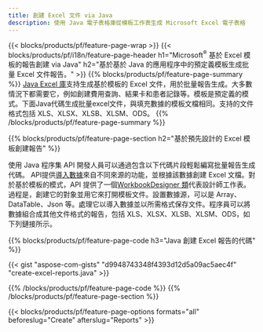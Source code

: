 ```yaml
---
title: 創建 Excel 文件 via Java
description: 使用 Java 電子表格庫從模板工作表生成 Microsoft Excel 電子表格
---
```

{{< blocks/products/pf/feature-page-wrap >}}
{{< blocks/products/pf/i18n/feature-page-header h1="Microsoft<sup>&reg;</sup> 基於 Excel 模板的報告創建 via Java" h2="基於基於 Java 的應用程序中的預定義模板生成批量 Excel 文件報告。" >}}
{{% blocks/products/pf/feature-page-summary %}}
[Java Excel 庫](/cells/zh-hant/java/)支持生成基於模板的 Excel 文件，用於批量報告生成。大多數情況下都需要它，例如創建費用查詢、結果卡和患者記錄等。模板是預定義的模式。下面Java代碼生成批量excel文件，與填充數據的模板文檔相同。支持的文件格式包括 XLS、XLSX、XLSB、XLSM、ODS。
{{% /blocks/products/pf/feature-page-summary %}}

{{% blocks/products/pf/feature-page-section h2="基於預先設計的 Excel 模板創建報告" %}}

使用 Java 程序集 API 開發人員可以通過包含以下代碼片段輕鬆編寫批量報告生成代碼。 API提供[導入數據](https://docs.aspose.com/cells/java/import-and-export-data/)來自不同來源的功能，並根據該數據創建 Excel 文檔。對於基於模板的模式，API 提供了一個[WorkbookDesigner 類](https://reference.aspose.com/cells/java/com.aspose.cells/WorkbookDesigner)代表設計師工作表。過程是，創建它的對象並用它來打開模板文件。設置數據源，可以是 Array、DataTable、Json 等。處理它以導入數據並以所需格式保存文件。程序員可以將數據組合成其他文件格式的報告，包括 XLS、XLSX、XLSB、XLSM、ODS，如下列鏈接所示。



{{% blocks/products/pf/feature-page-code h3="Java 創建 Excel 報告的代碼" %}}

{{< gist "aspose-com-gists" "d9948743348f4393d12d5a09ac5aec4f" "create-excel-reports.java" >}}

{{% /blocks/products/pf/feature-page-code %}}
{{% /blocks/products/pf/feature-page-section %}}

{{< blocks/products/pf/feature-page-options formats="all" beforeslug="Create" afterslug="Reports" >}}
